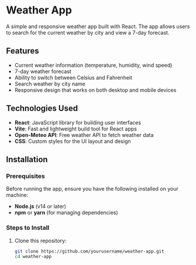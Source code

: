 # Weather App

A simple and responsive weather app built with React. The app allows users to search for the current weather by city and view a 7-day forecast.

## Features

- Current weather information (temperature, humidity, wind speed)
- 7-day weather forecast
- Ability to switch between Celsius and Fahrenheit
- Search weather by city name
- Responsive design that works on both desktop and mobile devices

## Technologies Used

- **React**: JavaScript library for building user interfaces
- **Vite**: Fast and lightweight build tool for React apps
- **Open-Meteo API**: Free weather API to fetch weather data
- **CSS**: Custom styles for the UI layout and design

## Installation

### Prerequisites

Before running the app, ensure you have the following installed on your machine:

- **Node.js** (v14 or later)
- **npm** or **yarn** (for managing dependencies)

### Steps to Install

1. Clone this repository:

   ```bash
   git clone https://github.com/yourusername/weather-app.git
   cd weather-app
